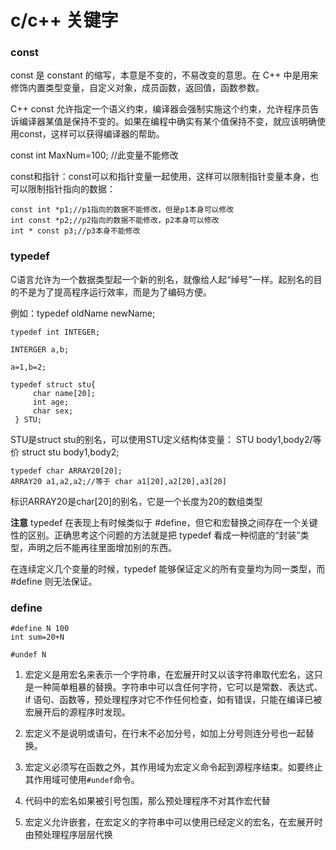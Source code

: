 # c/c++ 关键字

### const

const 是 constant 的缩写，本意是不变的，不易改变的意思。在 C++ 中是用来修饰内置类型变量，自定义对象，成员函数，返回值，函数参数。

C++ const 允许指定一个语义约束，编译器会强制实施这个约束，允许程序员告诉编译器某值是保持不变的。如果在编程中确实有某个值保持不变，就应该明确使用const，这样可以获得编译器的帮助。

const int MaxNum=100; //此变量不能修改

const和指针：const可以和指针变量一起使用，这样可以限制指针变量本身，也可以限制指针指向的数据：

```
const int *p1;//p1指向的数据不能修改，但是p1本身可以修改
int const *p2;//p2指向的数据不能修改，p2本身可以修改
int * const p3;//p3本身不能修改
```



### typedef

C语言允许为一个数据类型起一个新的别名，就像给人起“绰号”一样。起别名的目的不是为了提高程序运行效率，而是为了编码方便。

例如：typedef oldName newName;

```
typedef int INTEGER;

INTERGER a,b;

a=1,b=2;
```

```
typedef struct stu{
     char name[20];
     int age;
     char sex;
 } STU;
```

STU是struct stu的别名，可以使用STU定义结构体变量： STU body1,body2/等价 struct stu body1,body2;

```
typedef char ARRAY20[20];
ARRAY20 a1,a2,a2;//等于 char a1[20],a2[20],a3[20]
```

标识ARRAY20是char[20]的别名，它是一个长度为20的数组类型

**注意**  typedef 在表现上有时候类似于 #define，但它和宏替换之间存在一个关键性的区别。正确思考这个问题的方法就是把 typedef 看成一种彻底的“封装”类型，声明之后不能再往里面增加别的东西。

在连续定义几个变量的时候，typedef 能够保证定义的所有变量均为同一类型，而 #define 则无法保证。

### define

```
#define N 100
int sum=20+N

#undef N
```

1) 宏定义是用宏名来表示一个字符串，在宏展开时又以该字符串取代宏名，这只是一种简单粗暴的替换。字符串中可以含任何字符，它可以是常数、表达式、if 语句、函数等，预处理程序对它不作任何检查，如有错误，只能在编译已被宏展开后的源程序时发现。

2) 宏定义不是说明或语句，在行末不必加分号，如加上分号则连分号也一起替换。

3) 宏定义必须写在函数之外，其作用域为宏定义命令起到源程序结束。如要终止其作用域可使用`#undef`命令。
4) 代码中的宏名如果被引号包围，那么预处理程序不对其作宏代替
5)  宏定义允许嵌套，在宏定义的字符串中可以使用已经定义的宏名，在宏展开时由预处理程序层层代换